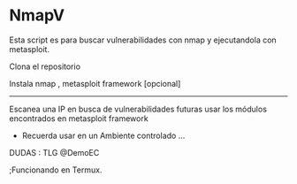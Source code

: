 # NmapV
Esta script es para buscar vulnerabilidades con nmap y ejecutandola con metasploit.

Clona el repositorio

Instala nmap , metasploit framework [opcional]

*****
Escanea una IP en busca de vulnerabilidades futuras
usar los módulos encontrados en metasploit framework 

- Recuerda usar en un Ambiente controlado ...

DUDAS : TLG @DemoEC

;Funcionando en Termux.
